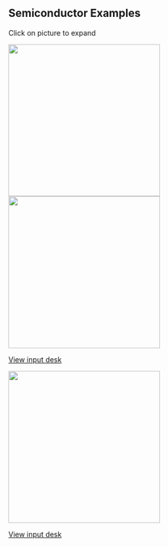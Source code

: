 Semiconductor Examples            
----------------------            

Click on picture to expand        

<a href="/assets/images/len1_expand.jpg"> 
<img height="300" width="300" src="/assets/images/len1.jpg">

<a href="/assets/images/len2_expand.jpg">
<img height="300" width="300" src="/assets/images/len2.jpg">

[View input desk](semi.md)

<a href="/assets/images/sn.mos3d_expand.jpg">
<img height="300" width="300" src="/assets/images/sn.mos3d.jpg">

[View input desk](semi2.md)



 
             
            




